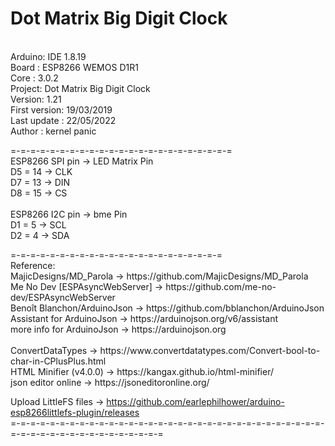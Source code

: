 # Dot Matrix Big Digit Clock 
<br/>
Arduino: IDE 1.8.19  <br/>
Board  : ESP8266 WEMOS D1R1 <br/>
Core   : 3.0.2 <br/>
Project: Dot Matrix Big Digit Clock <br/>
Version: 1.21 <br/>
First version: 19/03/2019  <br/>
Last update  : 22/05/2022  <br/>
Author       : kernel panic <br/>
<p> </p>
  =-=-=-=-=-=-=-=-=-=-=-=-=-=-=-=-=-=-=-=-=-=-=<br/>
 ESP8266 SPI pin ->  LED Matrix Pin  <br/>
D5  = 14 ->  CLK  <br/>
D7  = 13 ->  DIN  <br/>
D8  = 15 ->  CS  <br/>
<br/>
ESP8266 I2C pin ->  bme Pin  <br/>
D1  =  5  ->  SCL <br/>
D2  =  4  ->  SDA <br/>
<p> </p>
  =-=-=-=-=-=-=-=-=-=-=-=-=-=-=-=-=-=-=-=-=-=<br/>
  Reference: <br/>
  MajicDesigns/MD_Parola        -> https://github.com/MajicDesigns/MD_Parola <br/>
  Me No Dev [ESPAsyncWebServer]  -> https://github.com/me-no-dev/ESPAsyncWebServer  <br/>
  Benoît Blanchon/ArduinoJson   -> https://github.com/bblanchon/ArduinoJson <br/>
  Assistant for ArduinoJson     -> https://arduinojson.org/v6/assistant  <br/>
  more info for ArduinoJson     -> https://arduinojson.org <br/>
<br/>
  ConvertDataTypes              -> https://www.convertdatatypes.com/Convert-bool-to-char-in-CPlusPlus.html <br/>
  HTML Minifier (v4.0.0)        -> https://kangax.github.io/html-minifier/ <br/>
  json editor online            -> https://jsoneditoronline.org/ <br/>

  Upload LittleFS files         -> https://github.com/earlephilhower/arduino-esp8266littlefs-plugin/releases <br/>
  =-=-=-=-=-=-=-=-=-=-=-=-=-=-=-=-=-=-=-=-=-=-=-=-=-=-=-=-=-=-=-=-=-=-=-=-=-=-=-=-=-=-=-=-=-=-=-= <br/>
